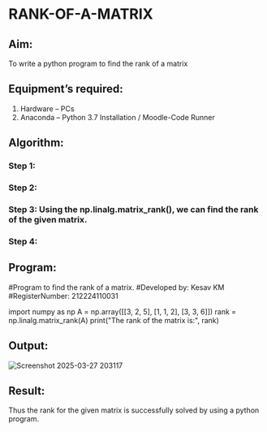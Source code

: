 # RANK-OF-A-MATRIX
## Aim:
To write a python program to find the rank of a matrix
## Equipment’s required:
1. 	Hardware – PCs
2. 	Anaconda – Python 3.7 Installation / Moodle-Code Runner
## Algorithm:
### Step 1: 
### Step 2: 
### Step 3: Using the np.linalg.matrix_rank(), we can find the rank of the given matrix.
### Step 4: 
## Program:
#Program to find the rank of a matrix.
#Developed by: Kesav KM
#RegisterNumber: 212224110031

import numpy as np
A = np.array([[3, 2, 5], 
              [1, 1, 2], 
              [3, 3, 6]])
rank = np.linalg.matrix_rank(A)
print("The rank of the matrix is:", rank)

## Output:
![Screenshot 2025-03-27 203117](https://github.com/user-attachments/assets/b6b36490-bd78-42c1-9d3d-2e24bf1e0aaf)

## Result:
Thus the rank for the given matrix is successfully solved by  using a python program.

